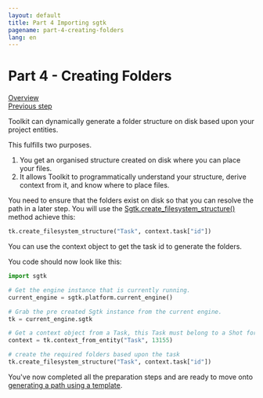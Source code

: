 ```yaml
---
layout: default
title: Part 4 Importing sgtk
pagename: part-4-creating-folders
lang: en
---
```


# Part 4 - Creating Folders

[Overview](./sgtk-developer-generating-path-and-publish.md)<br/>
[Previous step](./part-3-getting-context.md)

Toolkit can dynamically generate a folder structure on disk based upon your project entities.

This fulfills two purposes.

1. You get an organised structure created on disk where you can place your files.
2. It allows Toolkit to programmatically understand your structure, derive context from it, and know where to place files.

You need to ensure that the folders exist on disk so that you can resolve the path in a later step.
You will use the [Sgtk.create_filesystem_structure()](https://developer.shotgunsoftware.com/tk-core/core.html?#sgtk.Sgtk.create_filesystem_structure) method achieve this:

```python
tk.create_filesystem_structure("Task", context.task["id"])
```
You can use the context object to get the task id to generate the folders.

You code should now look like this:

```python
import sgtk

# Get the engine instance that is currently running.
current_engine = sgtk.platform.current_engine()

# Grab the pre created Sgtk instance from the current engine.
tk = current_engine.sgtk

# Get a context object from a Task, this Task must belong to a Shot for the future steps to work. 
context = tk.context_from_entity("Task", 13155)

# create the required folders based upon the task
tk.create_filesystem_structure("Task", context.task["id"])
```

You've now completed all the preparation steps and are ready to move onto [generating a path using a template](part-5-build-a-path.md).
